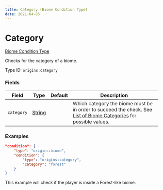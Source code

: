 ```yaml
---
title: Category (Biome Condition Type)
date: 2021-04-05
---
```


# Category

[Biome Condition Type](../biome_condition_types.md)

Checks for the category of a biome.

Type ID: `origins:category`


### Fields

Field  | Type | Default | Description
-------|------|---------|-------------
`category` | [String](../data_types/string.md) | |  Which category the biome must be in order to succeed the check. See [List of Biome Categories](../../misc/extras/biome_categories.md) for possible values. 


### Examples

```json
"condition": {
    "type": "origins:biome",
    "condition": {
        "type": "origins:category",
        "category": "forest"
    }
}
```

This example will check if the player is inside a Forest-like biome.